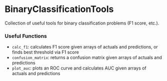 # BinaryClassificationTools
Collection of useful tools for binary classification problems (F1 score, etc.).

### Useful Functions
- `calc_f1`: calculates F1 score given arrays of actuals and predictions, or finds best threshold via F1 score
- `confusion_matrix`: returns a confusion matrix given arrays of actuals and predictions
- `plot_auc`: plots an ROC curve and calculates AUC given arrays of actuals and predictions 